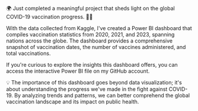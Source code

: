 🌍 Just completed a meaningful project that sheds light on the global COVID-19 vaccination progress. 🦠💉

With the data collected from Kaggle, I've created a Power BI dashboard that compiles vaccination statistics from 2020, 2021, and 2023, spanning nations across the globe. The dashboard provides a comprehensive snapshot of vaccination dates, the number of vaccines administered, and total vaccinations.

If you're curious to explore the insights this dashboard offers, you can access the interactive Power BI file on my GitHub account.

💡 The importance of this dashboard goes beyond data visualization; it's about understanding the progress we've made in the fight against COVID-19. By analyzing trends and patterns, we can better comprehend the global vaccination landscape and its impact on public health.
